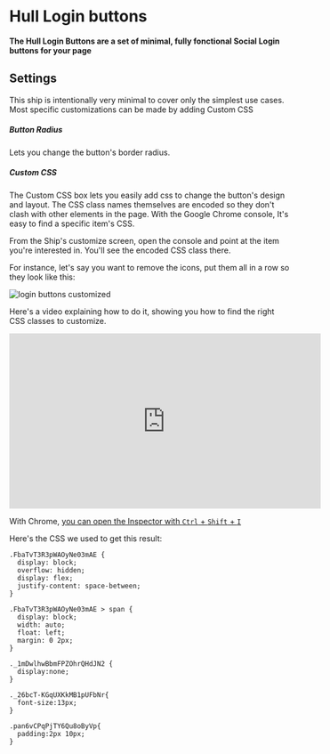 # Hull Login buttons

__The Hull Login Buttons are a set of minimal, fully fonctional Social Login buttons for your page__

## Settings
This ship is intentionally very minimal to cover only the simplest use cases.
Most specific customizations can be made by adding Custom CSS

##### Button Radius
Lets you change the button's border radius.


##### Custom CSS
The Custom CSS box lets you easily add css to change the button's design and layout.
The CSS class names themselves are encoded so they don't clash with other elements in the page.
With the Google Chrome console, It's easy to find a specific item's CSS.

From the Ship's customize screen, open the console and point at the item you're interested in. You'll see the encoded CSS class there.

For instance, let's say you want to remove the icons, put them all in a row so they look like this:

![login buttons customized](http://images.contentful.com/6dwooevx4aly/OhL5O6zdIqCaMK6M6SoGy/aa510f71288fa5c74ea3302fac6f0476/Screen_Shot_2016-01-05_at_11.29.35_AM.png)

Here's a video explaining how to do it, showing you how to find the right CSS classes to customize.

<iframe width="560" height="315" src="https://www.youtube.com/embed/AxVieB3GdQ8?list=PLu5Y2n597dyUMrinYIiYP3qF3AKl9Ph67" frameborder="0" allowfullscreen></iframe>

With Chrome, [you can open the Inspector with `Ctrl` + `Shift` + `I`](https://developer.chrome.com/devtools)


Here's the CSS we used to get this result: 

```
.FbaTvT3R3pWAOyNe03mAE {
  display: block;
  overflow: hidden;
  display: flex;
  justify-content: space-between;
}

.FbaTvT3R3pWAOyNe03mAE > span {
  display: block;
  width: auto;
  float: left;
  margin: 0 2px;
} 

._1mDwlhwBbmFPZOhrQHdJN2 {
  display:none;
}

._26bcT-KGqUXKkMB1pUFbNr{
  font-size:13px;
}

.pan6vCPqPjTY6Qu8oByVp{
  padding:2px 10px;
}
```
